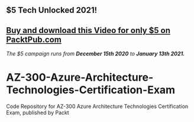 ## $5 Tech Unlocked 2021!
[Buy and download this Video for only $5 on PacktPub.com](https://www.packtpub.com/product/az-300-azure-architecture-technologies-certification-exam-video/9781838986742)
-----
*The $5 campaign         runs from __December 15th 2020__ to __January 13th 2021.__*

# AZ-300-Azure-Architecture-Technologies-Certification-Exam
Code Repository for AZ-300 Azure Architecture Technologies Certification Exam, published by Packt
